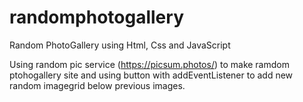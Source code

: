 # randomphotogallery
Random PhotoGallery using Html, Css and JavaScript

Using random pic service (https://picsum.photos/) to make ramdom ptohogallery site and 
using button with addEventListener to add new random imagegrid below previous images.
